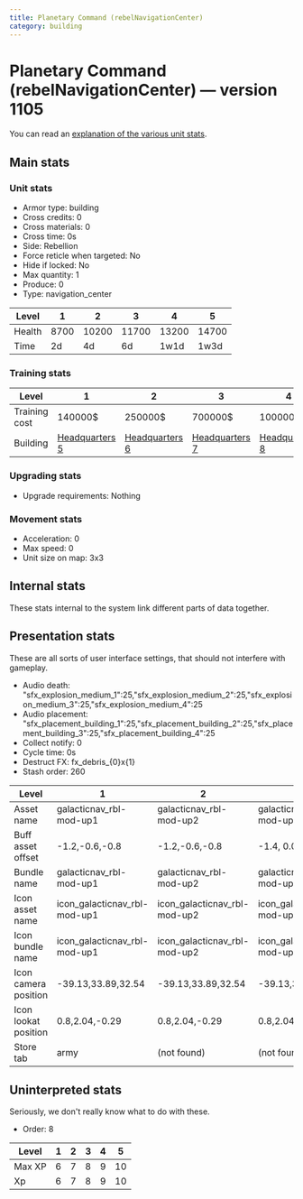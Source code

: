 ```yaml
---
title: Planetary Command (rebelNavigationCenter)
category: building
---
```


# Planetary Command (rebelNavigationCenter) — version 1105

You can read an [explanation  of the various unit stats](unitexplained.md).

## Main stats

### Unit stats

  * Armor type: building
  * Cross credits: 0
  * Cross materials: 0
  * Cross time: 0s
  * Side: Rebellion
  * Force reticle when targeted: No
  * Hide if locked: No
  * Max quantity: 1
  * Produce: 0
  * Type: navigation_center

|Level |1   |2    |3    |4    |5    |
|------|----|-----|-----|-----|-----|
|Health|8700|10200|11700|13200|14700|
|Time  |2d  |4d   |6d   |1w1d |1w3d |


### Training stats

|Level        |1                             |2                             |3                             |4                             |5                             |
|-------------|------------------------------|------------------------------|------------------------------|------------------------------|------------------------------|
|Training cost|140000$                       |250000$                       |700000$                       |1000000$                      |3300000$                      |
|Building     |[Headquarters 5](rebelHQ.html)|[Headquarters 6](rebelHQ.html)|[Headquarters 7](rebelHQ.html)|[Headquarters 8](rebelHQ.html)|[Headquarters 9](rebelHQ.html)|


### Upgrading stats

  * Upgrade requirements: Nothing

### Movement stats

  * Acceleration: 0
  * Max speed: 0
  * Unit size on map: 3x3

## Internal stats

These stats internal to the system link different parts of data together.


## Presentation stats

These are all sorts of user interface settings, that should not interfere with gameplay.

  * Audio death: "sfx_explosion_medium_1":25,"sfx_explosion_medium_2":25,"sfx_explosion_medium_3":25,"sfx_explosion_medium_4":25
  * Audio placement: "sfx_placement_building_1":25,"sfx_placement_building_2":25,"sfx_placement_building_3":25,"sfx_placement_building_4":25
  * Collect notify: 0
  * Cycle time: 0s
  * Destruct FX: fx_debris_{0}x{1}
  * Stash order: 260

|Level               |1                           |2                           |3                           |4                           |5                           |
|--------------------|----------------------------|----------------------------|----------------------------|----------------------------|----------------------------|
|Asset name          |galacticnav_rbl-mod-up1     |galacticnav_rbl-mod-up2     |galacticnav_rbl-mod-up3     |galacticnav_rbl-mod-up4     |galacticnav_rbl-mod-up5     |
|Buff asset offset   |-1.2,-0.6,-0.8              |-1.2,-0.6,-0.8              |-1.4, 0.0, -1.8             |-1.4, 0.0, -1.8             |-1.4, 0.0, -1.8             |
|Bundle name         |galacticnav_rbl-mod-up1     |galacticnav_rbl-mod-up2     |galacticnav_rbl-mod-up3     |galacticnav_rbl-mod-up4     |galacticnav_rbl-mod-up5     |
|Icon asset name     |icon_galacticnav_rbl-mod-up1|icon_galacticnav_rbl-mod-up2|icon_galacticnav_rbl-mod-up3|icon_galacticnav_rbl-mod-up4|icon_galacticnav_rbl-mod-up5|
|Icon bundle name    |icon_galacticnav_rbl-mod-up1|icon_galacticnav_rbl-mod-up2|icon_galacticnav_rbl-mod-up3|icon_galacticnav_rbl-mod-up4|icon_galacticnav_rbl-mod-up5|
|Icon camera position|-39.13,33.89,32.54          |-39.13,33.89,32.54          |-39.13,33.89,32.54          |-39.13,33.89,32.54          |-37.46,32.15,30.92          |
|Icon lookat position|0.8,2.04,-0.29              |0.8,2.04,-0.29              |0.8,2.04,-0.29              |0.8,2.04,-0.29              |0.56,1.82,-0.26             |
|Store tab           |army                        |(not found)                 |(not found)                 |(not found)                 |(not found)                 |


## Uninterpreted stats

Seriously, we don't really know what to do with these.

  * Order: 8

|Level |1|2|3|4|5 |
|------|-|-|-|-|--|
|Max XP|6|7|8|9|10|
|Xp    |6|7|8|9|10|


